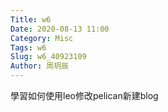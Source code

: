 ```yaml
---
Title: w6
Date: 2020-08-13 11:00
Category: Misc
Tags: w6
Slug: w6_40923109
Author: 周玥辰
---
```


學習如何使用leo修改pelican新建blog

<!-- PELICAN_END_SUMMARY -->



